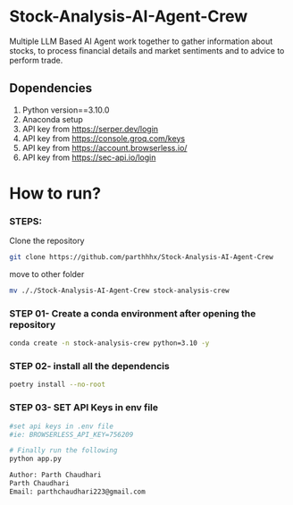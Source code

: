 # Stock-Analysis-AI-Agent-Crew
Multiple LLM Based AI Agent work together to gather information about stocks, to process financial details and market sentiments and to advice to perform trade.

## Dopendencies

1. Python version==3.10.0
2. Anaconda setup
3. API key from https://serper.dev/login
4. API key from https://console.groq.com/keys
5. API key from https://account.browserless.io/
6. API key from https://sec-api.io/login

# How to run?
### STEPS:

Clone the repository

```bash
git clone https://github.com/parthhhx/Stock-Analysis-AI-Agent-Crew
```

move to other folder

```bash
mv ././Stock-Analysis-AI-Agent-Crew stock-analysis-crew
```


### STEP 01- Create a conda environment after opening the repository

```bash
conda create -n stock-analysis-crew python=3.10 -y
```

### STEP 02- install all the dependencis
```bash
poetry install --no-root
```



### STEP 03- SET API Keys in env file 

```bash
#set api keys in .env file
#ie: BROWSERLESS_API_KEY=756209
```

```bash
# Finally run the following
python app.py
```


```bash
Author: Parth Chaudhari
Parth Chaudhari
Email: parthchaudhari223@gmail.com

```

